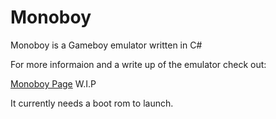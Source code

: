 # Monoboy

Monoboy is a Gameboy emulator written in C#

For more informaion and a write up of the emulator check out:

[Monoboy Page](https://irishbruse.github.io/Projects/Monoboy) W.I.P

It currently needs a boot rom to launch.
